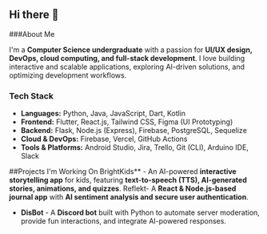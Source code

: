 ## Hi there 👋

###About Me

I'm a **Computer Science undergraduate** with a passion for **UI/UX design, DevOps, cloud computing, and full-stack development**. I love building interactive and scalable applications, exploring AI-driven solutions, and optimizing development workflows.

### Tech Stack
- **Languages:** Python, Java, JavaScript, Dart, Kotlin
- **Frontend:** Flutter, React.js, Tailwind CSS, Figma (UI Prototyping)
- **Backend:** Flask, Node.js (Express), Firebase, PostgreSQL, Sequelize
- **Cloud & DevOps:** Firebase, Vercel, GitHub Actions
- **Tools & Platforms:** Android Studio, Jira, Trello, Git (CLI), Arduino IDE, Slack

##Projects I'm Working On
BrightKids**  - An AI-powered **interactive storytelling app** for kids, featuring **text-to-speech (TTS), AI-generated stories, animations, and quizzes**.
Reflekt- A **React & Node.js-based journal app** with **AI sentiment analysis and secure user authentication**.
- **DisBot**  - A **Discord bot** built with Python to automate server moderation, provide fun interactions, and integrate AI-powered responses.


<!--
**hasandiii612/hasandiii612** is a ✨ _special_ ✨ repository because its `README.md` (this file) appears on your GitHub profile.

Here are some ideas to get you started:

- 🔭 I’m currently working on ...
- 🌱 I’m currently learning ...
- 👯 I’m looking to collaborate on ...
- 🤔 I’m looking for help with ...
- 💬 Ask me about ...
- 📫 How to reach me: ...
- 😄 Pronouns: ...
- ⚡ Fun fact: ...
-->
